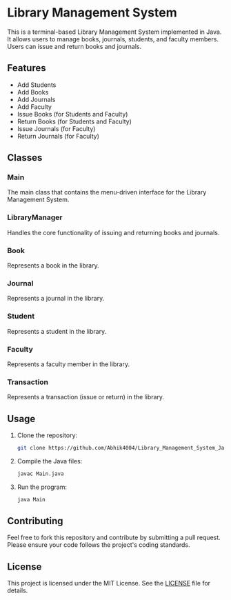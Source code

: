 # Library Management System

This is a terminal-based Library Management System implemented in Java. It allows users to manage books, journals, students, and faculty members. Users can issue and return books and journals.

## Features

- Add Students
- Add Books
- Add Journals
- Add Faculty
- Issue Books (for Students and Faculty)
- Return Books (for Students and Faculty)
- Issue Journals (for Faculty)
- Return Journals (for Faculty)

## Classes

### Main
The main class that contains the menu-driven interface for the Library Management System.

### LibraryManager
Handles the core functionality of issuing and returning books and journals.

### Book
Represents a book in the library.

### Journal
Represents a journal in the library.

### Student
Represents a student in the library.

### Faculty
Represents a faculty member in the library.

### Transaction
Represents a transaction (issue or return) in the library.

## Usage

1. Clone the repository:
    ```bash
    git clone https://github.com/Abhik4004/Library_Management_System_Java.git
    ```

2. Compile the Java files:
    ```bash
    javac Main.java
    ```

3. Run the program:
    ```bash
    java Main
    ```

## Contributing

Feel free to fork this repository and contribute by submitting a pull request. Please ensure your code follows the project's coding standards.

## License

This project is licensed under the MIT License. See the [LICENSE](LICENSE) file for details.

